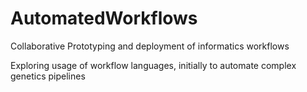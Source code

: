# AutomatedWorkflows
Collaborative Prototyping and deployment of informatics workflows

Exploring usage of workflow languages, initially to automate complex genetics pipelines 

